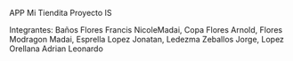 APP Mi Tiendita
Proyecto IS

Integrantes:
Baños Flores Francis NicoleMadai,
Copa Flores Arnold,
Flores Modragon Madai,
Esprella Lopez Jonatan,
Ledezma Zeballos Jorge,
Lopez Orellana Adrian Leonardo